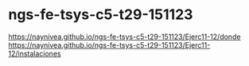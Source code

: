 # ngs-fe-tsys-c5-t29-151123
https://naynivea.github.io/ngs-fe-tsys-c5-t29-151123/Ejerc11-12/donde
https://naynivea.github.io/ngs-fe-tsys-c5-t29-151123/Ejerc11-12/instalaciones
